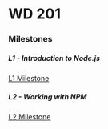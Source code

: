 # WD 201 

### Milestones

##### L1 - Introduction to Node.js
[L1 Milestone](https://github.com/kashishvaish/wd-hello-node)


##### L2 - Working with NPM
[L2 Milestone](https://github.com/kashishvaish/wd-201-milestone2)


